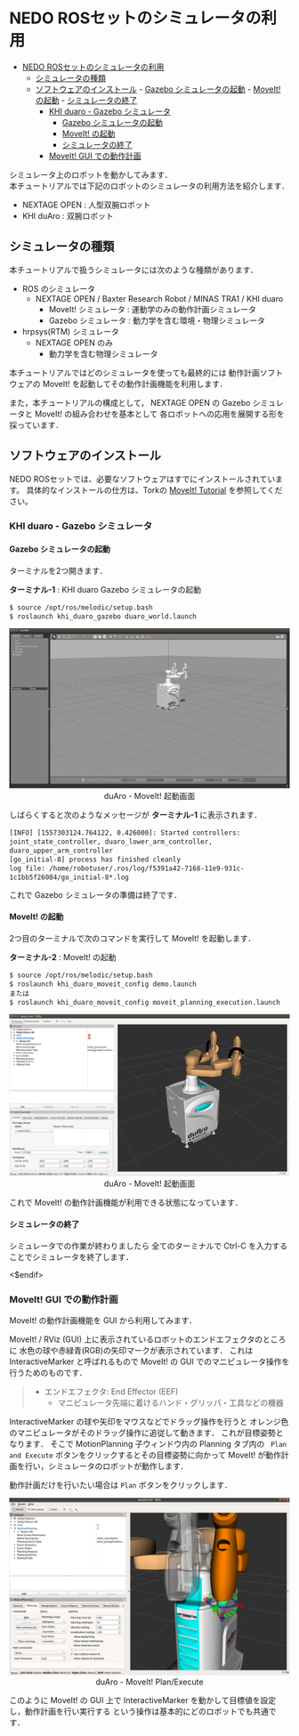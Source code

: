 # NEDO ROSセットのシミュレータの利用

<!-- TOC -->

- [NEDO ROSセットのシミュレータの利用](#nedo-rosセットのシミュレータの利用)
    - [シミュレータの種類](#シミュレータの種類)
    - [ソフトウェアのインストール](#ソフトウェアのインストール)
            - [Gazebo シミュレータの起動](#gazebo-シミュレータの起動)
            - [MoveIt! の起動](#moveit-の起動)
            - [シミュレータの終了](#シミュレータの終了)
        - [KHI duaro - Gazebo シミュレータ](#khi-duaro---gazebo-シミュレータ)
            - [Gazebo シミュレータの起動](#gazebo-シミュレータの起動-1)
            - [MoveIt! の起動](#moveit-の起動-1)
            - [シミュレータの終了](#シミュレータの終了-1)
        - [MoveIt! GUI での動作計画](#moveit-gui-での動作計画)

<!-- /TOC -->

シミュレータ上のロボットを動かしてみます．  
本チュートリアルでは下記のロボットのシミュレータの利用方法を紹介します．

- NEXTAGE OPEN : 人型双腕ロボット
- KHI duAro : 双腕ロボット

## シミュレータの種類

本チュートリアルで扱うシミュレータには次のような種類があります．

- ROS のシミュレータ
  - NEXTAGE OPEN / Baxter Research Robot / MINAS TRA1 / KHI duaro
    - MoveIt! シミュレータ : 運動学のみの動作計画シミュレータ
    - Gazebo シミュレータ : 動力学を含む環境・物理シミュレータ
- hrpsys(RTM) シミュレータ
  - NEXTAGE OPEN のみ
    - 動力学を含む物理シミュレータ

本チュートリアルではどのシミュレータを使っても最終的には
動作計画ソフトウェアの MoveIt! を起動してその動作計画機能を利用します．

また，本チュートリアルの構成として，
NEXTAGE OPEN の Gazebo シミュレータと MoveIt! の組み合わせを基本として
各ロボットへの応用を展開する形を採っています．


## ソフトウェアのインストール

NEDO ROSセットでは、必要なソフトウェアはすでにインストールされています。
具体的なインストールの仕方は、Torkの
[MoveIt! Tutorial](https://github.com/tork-a/tork_moveit_tutorial/releases/tag/0.0.10)
を参照してください。

<!--
#### Gazebo シミュレータの起動

1つ目のターミナルで次のコマンドを入力しして
NEXTAGE OPEN Gazebo シミュレータを起動します．

**ターミナル-1** : Gazebo シミュレータの起動
```
$ roslaunch nextage_gazebo nextage_world.launch
:
:
[go_initial-6] process has finished cleanly
log file: /home/robotuser/.ros/log/5d4ac8aa-baeb-11e7-af06-001c4284b313/go_initial-6*.log
:
```

Gazebo が起動して上記のターミナルの出力が得られたら Gazebo シミュレータ内の
NEXTAGE OPEN ロボットの準備が完了しています．

<div align="center">
<img src="figs/nextage_gazebo-starts.png"/>
</div>
<div style="text-align: center;">NEXTAGE - Gazebo 起動画面</div>

#### MoveIt! の起動

もう一つ端末を起動して、次のコマンドを入力して MoveIt! を起動します．

**ターミナル-2** : MoveIt! の起動
```
$ roslaunch nextage_moveit_config demo.launch
$ roslaunch nextage_moveit_config moveit_planning_execution.launch
```

<div align="center">
<img src="figs/nextage_moveit-starts.png"/>
</div>
<div style="text-align: center;">NEXTAGE - MoveIt! 起動画面</div>

これで MoveIt! の動作計画機能が利用できる状態になっています．

ここで、roslaunch について、確認しておきます。roslaunchコマンドは、

```
$ roslaunch <パッケージ名> <launchファイル名>
```

となっており、上では、

- パッケージ: nextage_moveit_config
- launchファイル: moveit_planning_execution.launch

が指定されています。これらの場所は、以下の通りです。

```
$ rospack find nextage_moveit_config
/opt/ros/melodic/share/nextage_moveit_config
```
rospack は ROS のパッケージ関連の操作や情報を表示するコマンドです。
つまり、このパッケージは /opt/ros/melodic/share/nextage_moveit_config に存在するということになります。

次に、rosls コマンドでこのパッケージの中身を見てみます。

```
$ rosls nextage_moveit_config
cmake  config  launch  package.xml   test
$ rosls nextage_moveit_config/launch/moveit_planning*
/opt/ros/melodic/share/nextage_moveit_config/moveit_planning_execution.launch
```

このように、指定されたパッケージの中のファイルを見ることができます。
この例では、moveit_planning_execution.launch ファイルが、/opt/ros/melodic/share/nextage_moveit_config/ の中にあることが確認できました。

#### シミュレータの終了

シミュレータを終了するには各ターミナルで Ctrl-C を入力してください．

-->

### KHI duaro - Gazebo シミュレータ

#### Gazebo シミュレータの起動

ターミナルを2つ開きます．

**ターミナル-1** : KHI duaro Gazebo シミュレータの起動
```
$ source /opt/ros/melodic/setup.bash
$ roslaunch khi_duaro_gazebo duaro_world.launch  
```

<div align="center">
<img src="figs/duaro-simulator_starts.png"/>
</div>
<div style="text-align: center;">duAro - MoveIt! 起動画面</div>

しばらくすると次のようなメッセージが **ターミナル-1** に表示されます．

```
[INFO] [1557303124.764122, 0.426000]: Started controllers: joint_state_controller, duaro_lower_arm_controller, duaro_upper_arm_controller
[go_initial-8] process has finished cleanly
log file: /home/robotuser/.ros/log/f5391a42-7168-11e9-931c-1c1bb5f26084/go_initial-8*.log
```

これで Gazebo シミュレータの準備は終了です．


#### MoveIt! の起動

2つ目のターミナルで次のコマンドを実行して MoveIt! を起動します．

**ターミナル-2** : MoveIt! の起動
```
$ source /opt/ros/melodic/setup.bash
$ roslaunch khi_duaro_moveit_config demo.launch
または
$ roslaunch khi_duaro_moveit_config moveit_planning_execution.launch
```
<div align="center">
<img src="figs/duaro-moveit_starts.png"/>
</div>
<div style="text-align: center;">duAro - MoveIt! 起動画面</div>

これで MoveIt! の動作計画機能が利用できる状態になっています．


#### シミュレータの終了

シミュレータでの作業が終わりましたら
全てのターミナルで Ctrl-C を入力することでシミュレータを終了します．

<$endif>


### MoveIt! GUI での動作計画

MoveIt! の動作計画機能を GUI から利用してみます．

MoveIt! / RViz (GUI) 上に表示されているロボットのエンドエフェクタのところに
水色の球や赤緑青(RGB)の矢印マークが表示されています．
これは InteractiveMarker と呼ばれるもので
MoveIt! の GUI でのマニピュレータ操作を行うためのものです．

> - エンドエフェクタ: End Effector (EEF)
>   - マニピュレータ先端に着けるハンド・グリッパ・工具などの機器

InteractiveMarker の球や矢印をマウスなどでドラッグ操作を行うと
オレンジ色のマニピュレータがそのドラッグ操作に追従して動きます．
これが目標姿勢となります．
そこで MotionPlanning 子ウィンドウ内の Planning タブ内の
` Plan and Execute` ボタンをクリックするとその目標姿勢に向かって
MoveIt! が動作計画を行い，シミュレータのロボットが動作します．

動作計画だけを行いたい場合は `Plan` ボタンをクリックします．

<div align="center">
<img src="figs/duaro_moveit_plan-execute.png"/>
</div>
<div style="text-align: center;">duAro - MoveIt! Plan/Execute</div>

このように MoveIt! の GUI 上で
InteractiveMarker を動かして目標値を設定し，動作計画を行い実行する
という操作は基本的にどのロボットでも共通です．


<!-- EOF -->
